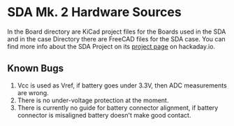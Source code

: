 # SDA Mk. 2 Hardware Sources
In the Board directory are KiCad project files for the Boards used in the SDA and in the case Directory there are FreeCAD files for the SDA case. You can find more info about the SDA Project on its [project page](https://hackaday.io/project/35165-sda-the-best-new-pda) on hackaday.io.

## Known Bugs

 1. Vcc is used as Vref, if battery goes under 3.3V, then ADC measurements are wrong.
 2. There is no under-voltage protection at the moment.
 3. There is currently no guide for battery connector alignment, if battery connector is misaligned battery doesn't make good contact.

